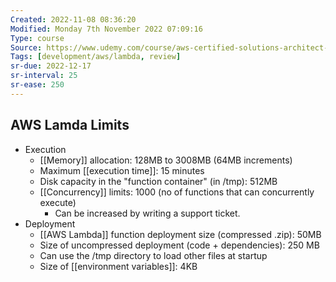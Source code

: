 ```yaml
---
Created: 2022-11-08 08:36:20
Modified: Monday 7th November 2022 07:09:16
Type: course
Source: https://www.udemy.com/course/aws-certified-solutions-architect-associate-saa-c01/?xref=E0Aed11STH4LPUQvCz0GJFABTmM=
Tags: [development/aws/lambda, review]
sr-due: 2022-12-17
sr-interval: 25
sr-ease: 250
---
```


## AWS Lamda Limits

- Execution
    - [[Memory]] allocation: 128MB to 3008MB (64MB increments)
    - Maximum [[execution time]]: 15 minutes
    - Disk capacity in the "function container" (in /tmp): 512MB
    - [[Concurrency]] limits: 1000 (no of functions that can concurrently execute)
        - Can be increased by writing a support ticket.
- Deployment 
    - [[AWS Lambda]] function deployment size (compressed .zip): 50MB
    - Size of uncompressed deployment (code + dependencies): 250 MB
    - Can use the /tmp directory to load other files at startup
    - Size of [[environment variables]]: 4KB